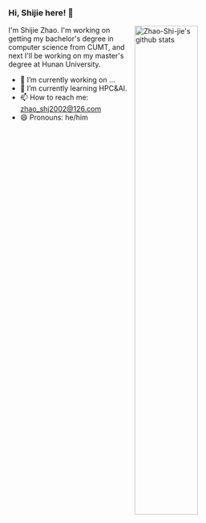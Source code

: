 ### Hi, Shijie here! :wave:

<img width="50%" align="right" alt="Zhao-Shi-jie's github stats" src="https://github-readme-stats.vercel.app/api?username=Zhao-Shi-jie&show_icons=true">

I'm Shijie Zhao. I'm working on getting my bachelor's degree in computer science from CUMT, and next I'll be working on my master's degree at Hunan University.
<!--
- ⚡ Fun fact: ...
- 💬 Ask me about ...
- 👯 I’m looking to collaborate on ...
- 🤔 I’m looking for help with ...
-->

- 🔭 I’m currently working on ...
- 🌱 I’m currently learning HPC&AI.
- 📫 How to reach me: zhao_shj2002@126.com
- 😄 Pronouns: he/him
